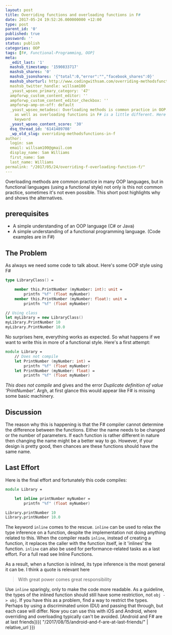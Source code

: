 ```yaml
---
layout: post
title: Overriding functions and overloading functions in F#
date: 2017-05-24 19:52:26.000000000 +12:00
type: post
parent_id: '0'
published: true
password: ''
status: publish
categories: OOP
tags: [F#, Functional-Programming, OOP]
meta:
  _edit_last: '1'
  mashsb_timestamp: '1590833717'
  mashsb_shares: '0'
  mashsb_jsonshares: '{"total":0,"error":"","facebook_shares":0}'
  mashsb_shorturl: http://www.codingwithsam.com/overriding-methodsfunctions-in-f/
  mashsb_twitter_handle: willsam100
  _yoast_wpseo_primary_category: '47'
  ampforwp_custom_content_editor: ''
  ampforwp_custom_content_editor_checkbox: ''
  ampforwp-amp-on-off: default
  _yoast_wpseo_metadesc: Overloading methods is common practice in OOP. OVerride functions,
    as well as overloading functions in F# is a little different. Here is the needed
    keyword
  _yoast_wpseo_content_score: '30'
  dsq_thread_id: '6141489708'
  _wp_old_slug: overriding-methodsfunctions-in-f
author:
  login: sam
  email: willsam100@gmail.com
  display_name: Sam Williams
  first_name: Sam
  last_name: Williams
permalink: "/2017/05/24/overriding-f-overloading-function-f/"
---
```

Overloading methods are common practice in many OOP languages, but in functional languages (using a functional style) not only is this not common practice, sometimes it's not even possible. This short post highlights why and shows the alternatives.

## prerequisites
- A simple understanding of an OOP language (C# or Java)
- A simple understanding of a functional programming language. (Code examples are in F#)

## The Problem
As always we need some code to talk about. Here's some OOP style using F#
```fsharp
type LibraryClass() = 

    member this.PrintNumber (myNumber: int): unit = 
        printfn "%f" (float myNumber)
    member this.PrintNumber (myNumber: float): unit = 
        printfn "%f" (float myNumber)

// Using class
let myLibrary = new LibraryClass()
myLibrary.PrintNumber 10
myLibrary.PrintNumber 10.0
```


No surprises here, everything works as expected. So what happens if we want to write this in more of a functional style. Here's a first attempt:

```fsharp
module Library = 
    // Does not compile
    let PrintNumber (myNumber: int) = 
        printfn "%f" (float myNumber)
    let PrintNumber (myNumber: float) = 
        printfn "%f" (float myNumber)
```

<em>This does not compile</em> and gives and the error <em>Duplicate definition of value 'PrintNumber'.</em> Argh, at first glance this would appear like F# is missing some basic machinery.

## Discussion
The reason why this is happening is that the F# compiler cannot determine the difference between the functions. Either the name needs to be changed or the number of parameters. If each function is rather different in nature then changing the name might be a better way to go. However, if your design is pretty good, then chances are these functions should have the same name.

## Last Effort
Here is the final effort and fortunately this code compiles:


```fsharp
module Library = 

    let inline printNumber myNumber = 
        printfn "%f" (float myNumber)

Library.printNumber 10
Library.printNumber 10.0
```

The keyword ```inline``` comes to the rescue. ```inline``` can be used to relax the type inference on a function, despite the implementation not doing anything related to this. When the compiler reads ```inline```, instead of creating a function, it replaces the caller with the function itself, ie it 'inlines' the function. ```inline``` can also be used for performance-related tasks as a last effort. For a full read see <a title="https://docs.microsoft.com/en-us/dotnet/articles/fsharp/language-reference/functions/inline-functions">Inline Functions</a>.

As a result, when a function is inlined, its type inference is the most general it can be. I think a quote is relevant here
<blockquote>With great power comes great responsibility</blockquote>

Use ```inline``` sparingly, only to make the code more readable. As a guideline, the types of the inlined function should still have some restriction, not ```obj -> obj```. If you have this as a problem, find a way to restrict the types. Perhaps by using a discriminated union (DU) and passing that through, but each case will differ.
Now you can use this with iOS and Android, where overriding and overloading typically can't be avoided. [Android and F# are at last friends]({{ "/2017/08/15/android-and-f-are-at-last-friends/" | relative_url }})
